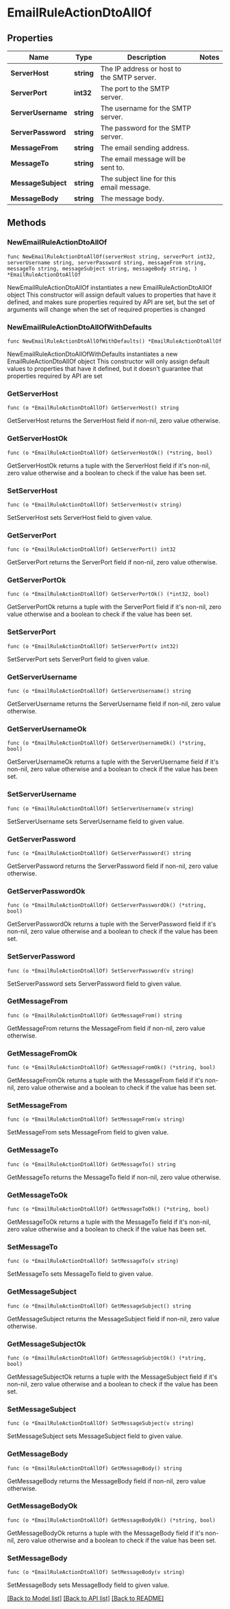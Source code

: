 # EmailRuleActionDtoAllOf

## Properties

Name | Type | Description | Notes
------------ | ------------- | ------------- | -------------
**ServerHost** | **string** | The IP address or host to the SMTP server. | 
**ServerPort** | **int32** | The port to the SMTP server. | 
**ServerUsername** | **string** | The username for the SMTP server. | 
**ServerPassword** | **string** | The password for the SMTP server. | 
**MessageFrom** | **string** | The email sending address. | 
**MessageTo** | **string** | The email message will be sent to. | 
**MessageSubject** | **string** | The subject line for this email message. | 
**MessageBody** | **string** | The message body. | 

## Methods

### NewEmailRuleActionDtoAllOf

`func NewEmailRuleActionDtoAllOf(serverHost string, serverPort int32, serverUsername string, serverPassword string, messageFrom string, messageTo string, messageSubject string, messageBody string, ) *EmailRuleActionDtoAllOf`

NewEmailRuleActionDtoAllOf instantiates a new EmailRuleActionDtoAllOf object
This constructor will assign default values to properties that have it defined,
and makes sure properties required by API are set, but the set of arguments
will change when the set of required properties is changed

### NewEmailRuleActionDtoAllOfWithDefaults

`func NewEmailRuleActionDtoAllOfWithDefaults() *EmailRuleActionDtoAllOf`

NewEmailRuleActionDtoAllOfWithDefaults instantiates a new EmailRuleActionDtoAllOf object
This constructor will only assign default values to properties that have it defined,
but it doesn't guarantee that properties required by API are set

### GetServerHost

`func (o *EmailRuleActionDtoAllOf) GetServerHost() string`

GetServerHost returns the ServerHost field if non-nil, zero value otherwise.

### GetServerHostOk

`func (o *EmailRuleActionDtoAllOf) GetServerHostOk() (*string, bool)`

GetServerHostOk returns a tuple with the ServerHost field if it's non-nil, zero value otherwise
and a boolean to check if the value has been set.

### SetServerHost

`func (o *EmailRuleActionDtoAllOf) SetServerHost(v string)`

SetServerHost sets ServerHost field to given value.


### GetServerPort

`func (o *EmailRuleActionDtoAllOf) GetServerPort() int32`

GetServerPort returns the ServerPort field if non-nil, zero value otherwise.

### GetServerPortOk

`func (o *EmailRuleActionDtoAllOf) GetServerPortOk() (*int32, bool)`

GetServerPortOk returns a tuple with the ServerPort field if it's non-nil, zero value otherwise
and a boolean to check if the value has been set.

### SetServerPort

`func (o *EmailRuleActionDtoAllOf) SetServerPort(v int32)`

SetServerPort sets ServerPort field to given value.


### GetServerUsername

`func (o *EmailRuleActionDtoAllOf) GetServerUsername() string`

GetServerUsername returns the ServerUsername field if non-nil, zero value otherwise.

### GetServerUsernameOk

`func (o *EmailRuleActionDtoAllOf) GetServerUsernameOk() (*string, bool)`

GetServerUsernameOk returns a tuple with the ServerUsername field if it's non-nil, zero value otherwise
and a boolean to check if the value has been set.

### SetServerUsername

`func (o *EmailRuleActionDtoAllOf) SetServerUsername(v string)`

SetServerUsername sets ServerUsername field to given value.


### GetServerPassword

`func (o *EmailRuleActionDtoAllOf) GetServerPassword() string`

GetServerPassword returns the ServerPassword field if non-nil, zero value otherwise.

### GetServerPasswordOk

`func (o *EmailRuleActionDtoAllOf) GetServerPasswordOk() (*string, bool)`

GetServerPasswordOk returns a tuple with the ServerPassword field if it's non-nil, zero value otherwise
and a boolean to check if the value has been set.

### SetServerPassword

`func (o *EmailRuleActionDtoAllOf) SetServerPassword(v string)`

SetServerPassword sets ServerPassword field to given value.


### GetMessageFrom

`func (o *EmailRuleActionDtoAllOf) GetMessageFrom() string`

GetMessageFrom returns the MessageFrom field if non-nil, zero value otherwise.

### GetMessageFromOk

`func (o *EmailRuleActionDtoAllOf) GetMessageFromOk() (*string, bool)`

GetMessageFromOk returns a tuple with the MessageFrom field if it's non-nil, zero value otherwise
and a boolean to check if the value has been set.

### SetMessageFrom

`func (o *EmailRuleActionDtoAllOf) SetMessageFrom(v string)`

SetMessageFrom sets MessageFrom field to given value.


### GetMessageTo

`func (o *EmailRuleActionDtoAllOf) GetMessageTo() string`

GetMessageTo returns the MessageTo field if non-nil, zero value otherwise.

### GetMessageToOk

`func (o *EmailRuleActionDtoAllOf) GetMessageToOk() (*string, bool)`

GetMessageToOk returns a tuple with the MessageTo field if it's non-nil, zero value otherwise
and a boolean to check if the value has been set.

### SetMessageTo

`func (o *EmailRuleActionDtoAllOf) SetMessageTo(v string)`

SetMessageTo sets MessageTo field to given value.


### GetMessageSubject

`func (o *EmailRuleActionDtoAllOf) GetMessageSubject() string`

GetMessageSubject returns the MessageSubject field if non-nil, zero value otherwise.

### GetMessageSubjectOk

`func (o *EmailRuleActionDtoAllOf) GetMessageSubjectOk() (*string, bool)`

GetMessageSubjectOk returns a tuple with the MessageSubject field if it's non-nil, zero value otherwise
and a boolean to check if the value has been set.

### SetMessageSubject

`func (o *EmailRuleActionDtoAllOf) SetMessageSubject(v string)`

SetMessageSubject sets MessageSubject field to given value.


### GetMessageBody

`func (o *EmailRuleActionDtoAllOf) GetMessageBody() string`

GetMessageBody returns the MessageBody field if non-nil, zero value otherwise.

### GetMessageBodyOk

`func (o *EmailRuleActionDtoAllOf) GetMessageBodyOk() (*string, bool)`

GetMessageBodyOk returns a tuple with the MessageBody field if it's non-nil, zero value otherwise
and a boolean to check if the value has been set.

### SetMessageBody

`func (o *EmailRuleActionDtoAllOf) SetMessageBody(v string)`

SetMessageBody sets MessageBody field to given value.



[[Back to Model list]](../README.md#documentation-for-models) [[Back to API list]](../README.md#documentation-for-api-endpoints) [[Back to README]](../README.md)


